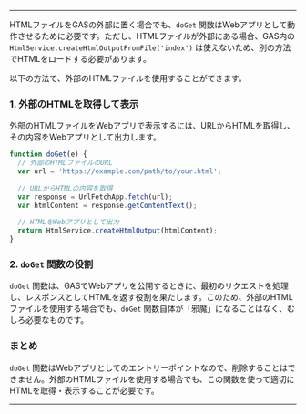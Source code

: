 

---

HTMLファイルをGASの外部に置く場合でも、`doGet` 関数はWebアプリとして動作させるために必要です。ただし、HTMLファイルが外部にある場合、GAS内の `HtmlService.createHtmlOutputFromFile('index')` は使えないため、別の方法でHTMLをロードする必要があります。

以下の方法で、外部のHTMLファイルを使用することができます。

### 1. 外部のHTMLを取得して表示
外部のHTMLファイルをWebアプリで表示するには、URLからHTMLを取得し、その内容をWebアプリとして出力します。

```javascript
function doGet(e) {
  // 外部のHTMLファイルのURL
  var url = 'https://example.com/path/to/your.html';
  
  // URLからHTMLの内容を取得
  var response = UrlFetchApp.fetch(url);
  var htmlContent = response.getContentText();
  
  // HTMLをWebアプリとして出力
  return HtmlService.createHtmlOutput(htmlContent);
}
```

### 2. `doGet` 関数の役割
`doGet` 関数は、GASでWebアプリを公開するときに、最初のリクエストを処理し、レスポンスとしてHTMLを返す役割を果たします。このため、外部のHTMLファイルを使用する場合でも、`doGet` 関数自体が「邪魔」になることはなく、むしろ必要なものです。

### まとめ
`doGet` 関数はWebアプリとしてのエントリーポイントなので、削除することはできません。外部のHTMLファイルを使用する場合でも、この関数を使って適切にHTMLを取得・表示することが必要です。

---
